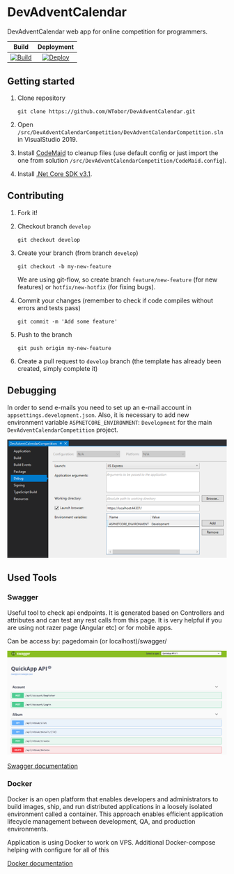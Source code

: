 # DevAdventCalendar

DevAdventCalendar web app for online competition for programmers.

|Build  |Deployment
|:-----:|:--------:|
|[![Build](https://github.com/DevAdventCalendar/DevAdventCalendar/workflows/Docker%20Image%20CI/badge.svg)](https://github.com/DevAdventCalendar/DevAdventCalendar/actions?query=workflow%3A%22Docker+Image+CI%22)|[![Deploy](https://vsrm.dev.azure.com/plotzwi/_apis/public/Release/badge/e2ad85fa-38da-4937-a85f-997b254f4cda/1/1)](https://dev.azure.com/plotzwi/DevAdventCalendar/_release?_a=releases&view=mine&definitionId=1)

## Getting started

1. Clone repository

    ```git
    git clone https://github.com/WTobor/DevAdventCalendar.git
    ```

2. Open `/src/DevAdventCalendarCompetition/DevAdventCalendarCompetition.sln` in VisualStudio 2019.
3. Install [CodeMaid](http://www.codemaid.net/) to cleanup files
(use default config or just import the one from solution `/src/DevAdventCalendarCompetition/CodeMaid.config`).
4. Install [.Net Core SDK v3.1](https://dotnet.microsoft.com/download/dotnet-core/3.1).

## Contributing

1. Fork it!
2. Checkout branch `develop`

    ```git
    git checkout develop
    ```

3. Create your branch (from branch `develop`)

    ```git
    git checkout -b my-new-feature
    ```

    We are using git-flow, so create branch `feature/new-feature` (for new features) or `hotfix/new-hotfix` (for fixing bugs).

4. Commit your changes (remember to check if code compiles without errors and tests pass)

    ```git
    git commit -m 'Add some feature'
    ```

5. Push to the branch

    ```git
    git push origin my-new-feature
    ```

6. Create a pull request to `develop` branch (the template has already been created, simply complete it)

## Debugging

 In order to send e-mails you need to set up an e-mail account in `appsettings.development.json`.
 Also, it is necessary to add new environment variable `ASPNETCORE_ENVIRONMENT`: `Development` for the main `DevAdventCalendarCompetition` project.

![ENVIRONMENT](docs/Pictures/screen.png/?raw=true)

## Used Tools

### Swagger

Useful tool to check api endpoints. It is  generated based on Controllers and attributes and can test any rest calls from this page. It is very helpful if you are using not razer page  (Angular etc) or for mobile apps.

Can be access by: pagedomain (or localhost)/swagger/

![Swagger](docs/Pictures/swagger.PNG/?raw=true "Swagger")

[Swagger documentation](https://docs.microsoft.com/pl-pl/aspnet/core/tutorials/web-api-help-pages-using-swagger?view=aspnetcore-2.1)

### Docker

Docker is an open platform that enables developers and administrators to build images, ship, and run distributed applications in a loosely isolated environment called a container. This approach enables efficient application lifecycle management between development, QA, and production environments.

Application is using Docker to work  on VPS. Additional Docker-compose helping with configure for all of this

[Docker documentation](https://docs.microsoft.com/pl-pl/dotnet/core/docker/intro-net-docker)
